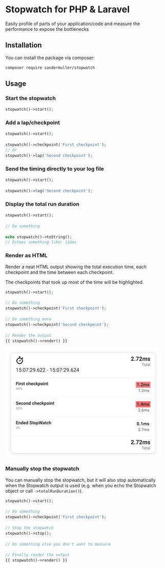 # Stopwatch for PHP & Laravel

Easily profile of parts of your application/code and measure the performance to expose the bottlenecks

## Installation

You can install the package via composer:

```bash
composer require sandermuller/stopwatch
```

## Usage

### Start the stopwatch

```php
stopwatch()->start();
```

### Add a lap/checkpoint

```php
stopwatch()->start();

stopwatch()->checkpoint('First checkpoint');
// Or
stopwatch()->lap('Second checkpoint');
```

### Send the timing directly to your log file

```php
stopwatch()->start();

stopwatch()->log('Second checkpoint');
```

### Display the total run duration

```php
stopwatch()->start();

// Do something

echo stopwatch()->toString();
// Echoes something like: 116ms
```

### Render as HTML

Render a neat HTML output showing the total execution time, each checkpoint and the time between each checkpoint.

The checkpoints that took up most of the time will be highlighted.

```php
stopwatch()->start();

// Do something
stopwatch()->checkpoint('First checkpoint');

// Do something more
stopwatch()->checkpoint('Second checkpoint');

// Render the output
{{ stopwatch()->render() }}
```

![rendered-stopwatch.png](rendered-stopwatch.png)

### Manually stop the stopwatch

You can manually stop the stopwatch, but it will also stop automatically when the Stopwatch output is used (e.g. when you echo the Stopwatch object or call `->totalRunDuration()`).

```php
stopwatch()->start();

// Do something
stopwatch()->checkpoint('First checkpoint');

// Stop the stopwatch
stopwatch()->stop();

// Do something else you don't want to measure

// Finally render the output
{{ stopwatch()->render() }}
```
